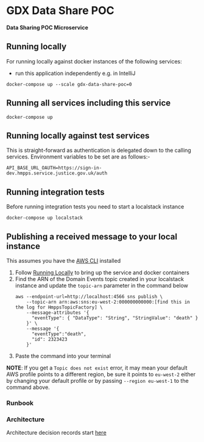 # GDX Data Share POC

**Data Sharing POC Microservice**

## Running locally

For running locally against docker instances of the following services:

- run this application independently e.g. in IntelliJ

`docker-compose up --scale gdx-data-share-poc=0`

## Running all services including this service

`docker-compose up`

## Running locally against test services

This is straight-forward as authentication is delegated down to the calling services.  Environment variables to be set are as follows:-
```
API_BASE_URL_OAUTH=https://sign-in-dev.hmpps.service.justice.gov.uk/auth
```

## Running integration tests

Before running integration tests you need to start a localstack instance

`docker-compose up localstack`

## Publishing a received message to your local instance

This assumes you have the [AWS CLI](https://aws.amazon.com/cli/) installed

1. Follow [Running Locally](#running-locally) to bring up the service and docker containers
2. Find the ARN of the Domain Events topic created in your localstack instance and update the `topic-arn` parameter in the command below
    ```shell
    aws --endpoint-url=http://localhost:4566 sns publish \
        --topic-arn arn:aws:sns:eu-west-2:000000000000:[find this in the log for HmppsTopicFactory] \
        --message-attributes '{
          "eventType": { "DataType": "String", "StringValue": "death" }
        }' \
        --message '{
          "eventType":"death",
          "id": 2323423
        }'
    ```
3. Paste the command into your terminal

**NOTE**: If you get a `Topic does not exist` error, it may mean your default AWS profile points to a different region,
be sure it points to `eu-west-2` either by changing your default profile or by passing `--region eu-west-1` to the
command above.

### Runbook


### Architecture

Architecture decision records start [here](doc/architecture/decisions/0001-use-adr.md)
